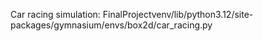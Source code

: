 Car racing simulation: FinalProjectvenv/lib/python3.12/site-packages/gymnasium/envs/box2d/car_racing.py
